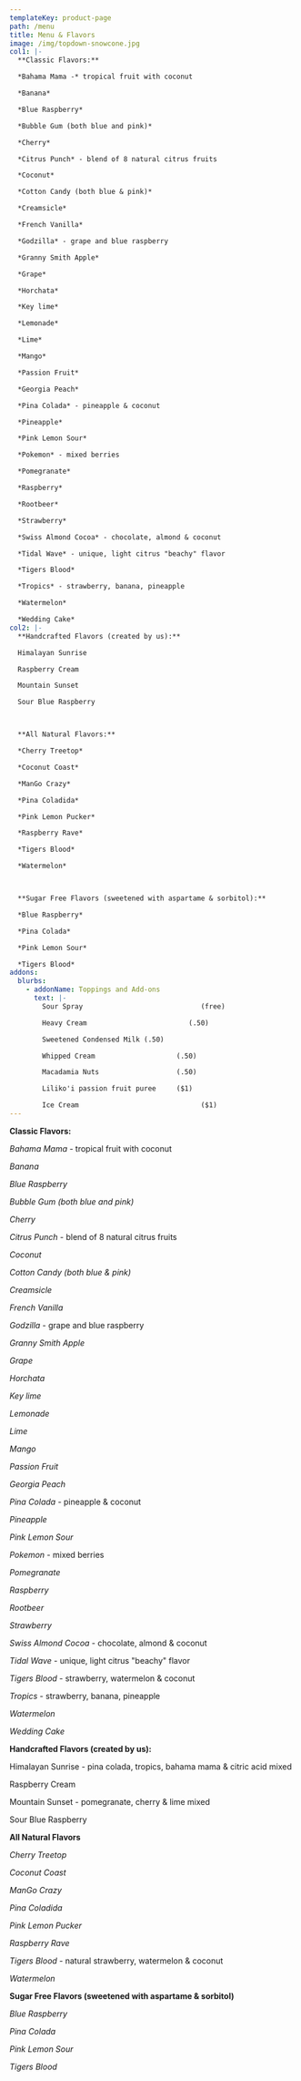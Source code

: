 ```yaml
---
templateKey: product-page
path: /menu
title: Menu & Flavors
image: /img/topdown-snowcone.jpg
col1: |-
  **Classic Flavors:** 

  *Bahama Mama -* tropical fruit with coconut 

  *Banana*

  *Blue Raspberry* 

  *Bubble Gum (both blue and pink)* 

  *Cherry* 

  *Citrus Punch* - blend of 8 natural citrus fruits 

  *Coconut*

  *Cotton Candy (both blue & pink)* 

  *Creamsicle* 

  *French Vanilla* 

  *Godzilla* - grape and blue raspberry 

  *Granny Smith Apple* 

  *Grape* 

  *Horchata* 

  *Key lime* 

  *Lemonade* 

  *Lime*

  *Mango* 

  *Passion Fruit* 

  *Georgia Peach* 

  *Pina Colada* - pineapple & coconut 

  *Pineapple* 

  *Pink Lemon Sour* 

  *Pokemon* - mixed berries 

  *Pomegranate* 

  *Raspberry* 

  *Rootbeer* 

  *Strawberry* 

  *Swiss Almond Cocoa* - chocolate, almond & coconut 

  *Tidal Wave* - unique, light citrus "beachy" flavor 

  *Tigers Blood* 

  *Tropics* - strawberry, banana, pineapple 

  *Watermelon*

  *Wedding Cake*
col2: |-
  **Handcrafted Flavors (created by us):** 

  Himalayan Sunrise

  Raspberry Cream 

  Mountain Sunset

  Sour Blue Raspberry 



  **All Natural Flavors:**

  *Cherry Treetop* 

  *Coconut Coast* 

  *ManGo Crazy* 

  *Pina Coladida* 

  *Pink Lemon Pucker* 

  *Raspberry Rave* 

  *Tigers Blood*  

  *Watermelon* 



  **Sugar Free Flavors (sweetened with aspartame & sorbitol):** 

  *Blue Raspberry* 

  *Pina Colada* 

  *Pink Lemon Sour* 

  *Tigers Blood*
addons:
  blurbs:
    - addonName: Toppings and Add-ons
      text: |-
        Sour Spray                             (free)

        Heavy Cream                         (.50)

        Sweetened Condensed Milk (.50)

        Whipped Cream                    (.50)

        Macadamia Nuts                   (.50)

        Liliko'i passion fruit puree     ($1)

        Ice Cream                              ($1)
---
```

**Classic Flavors:** 

*Bahama Mama -* tropical fruit with coconut 

*Banana*

*Blue Raspberry* 

*Bubble Gum (both blue and pink)* 

*Cherry* 

*Citrus Punch* - blend of 8 natural citrus fruits 

*Coconut*

*Cotton Candy (both blue & pink)* 

*Creamsicle* 

*French Vanilla* 

*Godzilla* - grape and blue raspberry 

*Granny Smith Apple* 

*Grape* 

*Horchata* 

*Key lime* 

*Lemonade* 

*Lime*

*Mango* 

*Passion Fruit* 

*Georgia Peach* 

*Pina Colada* - pineapple & coconut 

*Pineapple* 

*Pink Lemon Sour* 

*Pokemon* - mixed berries 

*Pomegranate* 

*Raspberry* 

*Rootbeer* 

*Strawberry* 

*Swiss Almond Cocoa* - chocolate, almond & coconut 

*Tidal Wave* - unique, light citrus "beachy" flavor 

*Tigers Blood* - strawberry, watermelon & coconut

*Tropics* - strawberry, banana, pineapple 

*Watermelon*

*Wedding Cake* 

**Handcrafted Flavors (created by us):** 

Himalayan Sunrise - pina colada, tropics, bahama mama & citric acid mixed

Raspberry Cream 

Mountain Sunset - pomegranate, cherry & lime mixed 

Sour Blue Raspberry 

**All Natural Flavors** 

*Cherry Treetop* 

*Coconut Coast* 

*ManGo Crazy* 

*Pina Coladida* 

*Pink Lemon Pucker* 

*Raspberry Rave* 

*Tigers Blood* - natural strawberry, watermelon & coconut 

*Watermelon* 

**Sugar Free Flavors (sweetened with aspartame & sorbitol)** 

*Blue Raspberry* 

*Pina Colada* 

*Pink Lemon Sour* 

*Tigers Blood*